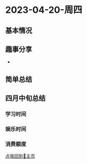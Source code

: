 # 2023-04-20-周四


## 基本情况




## 趣事分享

- 


## 简单总结



## 四月中旬总结

### 学习时间



### 娱乐时间



### 消费额度



[点我回到🏡主页](https://nn66kk.github.io/Mon-Blog/)